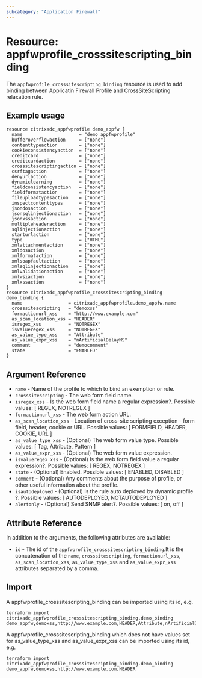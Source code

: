```yaml
---
subcategory: "Application Firewall"
---
```


# Resource: appfwprofile_crosssitescripting_binding

The `appfwprofile_crosssitescripting_binding` resource is used to add binding between Applicatin Firewall Profile and CrossSiteScripting relaxation rule.

## Example usage

``` hcl
resource citrixadc_appfwprofile demo_appfw {
  name                     = "demo_appfwprofile"
  bufferoverflowaction     = ["none"]
  contenttypeaction        = ["none"]
  cookieconsistencyaction  = ["none"]
  creditcard               = ["none"]
  creditcardaction         = ["none"]
  crosssitescriptingaction = ["none"]
  csrftagaction            = ["none"]
  denyurlaction            = ["none"]
  dynamiclearning          = ["none"]
  fieldconsistencyaction   = ["none"]
  fieldformataction        = ["none"]
  fileuploadtypesaction    = ["none"]
  inspectcontenttypes      = ["none"]
  jsondosaction            = ["none"]
  jsonsqlinjectionaction   = ["none"]
  jsonxssaction            = ["none"]
  multipleheaderaction     = ["none"]
  sqlinjectionaction       = ["none"]
  starturlaction           = ["none"]
  type                     = ["HTML"]
  xmlattachmentaction      = ["none"]
  xmldosaction             = ["none"]
  xmlformataction          = ["none"]
  xmlsoapfaultaction       = ["none"]
  xmlsqlinjectionaction    = ["none"]
  xmlvalidationaction      = ["none"]
  xmlwsiaction             = ["none"]
  xmlxssaction             = ["none"]
}
resource citrixadc_appfwprofile_crosssitescripting_binding demo_binding {
  name                 = citrixadc_appfwprofile.demo_appfw.name
  crosssitescripting   = "demoxss"
  formactionurl_xss    = "http://www.example.com"
  as_scan_location_xss = "HEADER"
  isregex_xss          = "NOTREGEX"
  isvalueregex_xss     = "NOTREGEX"
  as_value_type_xss    = "Attribute"
  as_value_expr_xss    = "nArtificialDelayMS"
  comment              = "democomment"
  state                = "ENABLED"
}
```

## Argument Reference

* `name` - Name of the profile to which to bind an exemption or rule.
* `crosssitescripting` - The web form field name.
* `isregex_xss` - Is the web form field name a regular expression?. Possible values: [ REGEX, NOTREGEX ]
* `formactionurl_xss` - The web form action URL.
* `as_scan_location_xss` - Location of cross-site scripting exception - form field, header, cookie or URL. Possible values: [ FORMFIELD, HEADER, COOKIE, URL ]
* `as_value_type_xss` - (Optional) The web form value type. Possible values: [ Tag, Attribute, Pattern ]
* `as_value_expr_xss` - (Optional) The web form value expression.
* `isvalueregex_xss` - (Optional) Is the web form field value a regular expression?. Possible values: [ REGEX, NOTREGEX ]
* `state` - (Optional) Enabled. Possible values: [ ENABLED, DISABLED ]
* `comment` - (Optional) Any comments about the purpose of profile, or other useful information about the profile.
* `isautodeployed` - (Optional) Is the rule auto deployed by dynamic profile ?. Possible values: [ AUTODEPLOYED, NOTAUTODEPLOYED ]
* `alertonly` - (Optional) Send SNMP alert?. Possible values: [ on, off ]

## Attribute Reference

In addition to the arguments, the following attributes are available:

* `id` - The id of the `appfwprofile_crosssitescripting_binding`.It is the concatenation of the `name`, `crosssitescripting`, `formactionurl_xss`, `as_scan_location_xss`, `as_value_type_xss` and `as_value_expr_xss` attributes separated by a comma.


## Import

A appfwprofile_crosssitescripting_binding can be imported using its id, e.g.

```shell
terraform import citrixadc_appfwprofile_crosssitescripting_binding.demo_binding demo_appfw,demoxss,http://www.example.com,HEADER,Attribute,nArtificialDelayMS
```

A appfwprofile_crosssitescripting_binding which does not have values set for as_value_type_xss and as_value_expr_xss can be imported using its id, e.g.

```shell
terraform import citrixadc_appfwprofile_crosssitescripting_binding.demo_binding demo_appfw,demoxss,http://www.example.com,HEADER
```